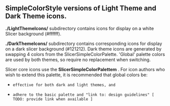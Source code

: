 ## SimpleColorStyle versions of Light Theme and Dark Theme icons.

**./LightThemeIcons/** subdirectory contains icons for display on a white Slicer background (#ffffff). 

**./DarkThemeIcons/** subdirectory contains corresponding icons for display on a dark slicer background (#121212). Dark theme icons are generated by swapping 4 colors from the SlicerSimpleColorPalette. 'Global' palette colors are used by both themes, so require no replacement when switching.

Slicer core icons use the **SlicerSimpleColorPalettem** . For icon authors who wish to extend this palette, it is recommended that global colors be:

*     effective for both dark and light themes, and 
*     adhere to the basic palette and "link to: design guidelines" [ TODO: provide link when available ]
